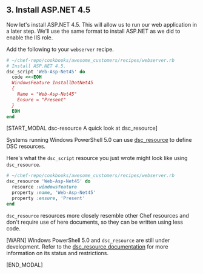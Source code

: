 ## 3. Install ASP.NET 4.5

Now let's install ASP.NET 4.5. This will allow us to run our web application in a later step. We'll use the same format to install ASP.NET as we did to enable the IIS role.

Add the following to your `webserver` recipe.

```ruby
# ~/chef-repo/cookbooks/awesome_customers/recipes/webserver.rb
# Install ASP.NET 4.5.
dsc_script 'Web-Asp-Net45' do
  code <<-EOH
  WindowsFeature InstallDotNet45
  {
    Name = "Web-Asp-Net45"
    Ensure = "Present"
  }
  EOH
end
```

[START_MODAL dsc-resource A quick look at dsc&#95;resource]

Systems running Windows PowerShell 5.0 can use [dsc_resource](https://docs.chef.io/resource_dsc_resource.html) to define DSC resources.

Here's what the `dsc_script` resource you just wrote might look like using `dsc_resource`.

```ruby
# ~/chef-repo/cookbooks/awesome_customers/recipes/webserver.rb
dsc_resource 'Web-Asp-Net45' do
  resource :windowsfeature
  property :name, 'Web-Asp-Net45'
  property :ensure, 'Present'
end
```

`dsc_resource` resources more closely resemble other Chef resources and don't require use of here documents, so they can be written using less code.

[WARN] Windows PowerShell 5.0 and `dsc_resource` are still under development. Refer to the [dsc_resource documentation](https://docs.chef.io/resource_dsc_resource.html) for more information on its status and restrictions.

[END_MODAL]
